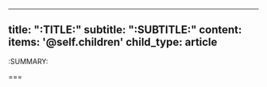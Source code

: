 ---
title: ":TITLE:"
subtitle: ":SUBTITLE:"
content:
    items: '@self.children'
child_type: article
--

:SUMMARY:

===
